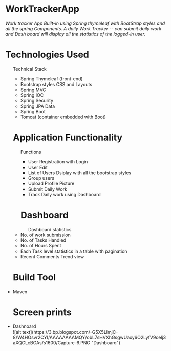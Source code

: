 # WorkTrackerApp
<i>Work tracker App Built-in using Spring thymeleaf with BootStrap styles and all the spring Components. 
A daily Work Tracker -- can submit daily work and Dash board will display all the statistics of the logged-in user.</i>

# Technologies Used
  <ul> Technical Stack <ul>
  <li> Spring Thymeleaf (front-end)</li>
  <li> Bootstrap styles CSS and Layouts</li>
  <li> Spring MVC</li>  
  <li> Spring IOC </li>
  <li> Spring Security</li>
  <li> Spring JPA Data </li>
  <li> Spring Boot </li>
  <li> Tomcat (container embedded with Boot)</li>
  </ul>
  
# Application Functionality
  <ul> Functions <ul>
  <li> User Registration with Login</li>
  <li> User Edit </li>
  <li> List of Users Dsiplay with all the bootstrap styles</li>  
  <li> Group users </li>
  <li> Upload Profile Picture </li>
  <li> Submit Daily Work</li>
  <li> Track Daily work using Dashboard </li>
  </ul>
  
 # Dashboard
   <ul> Dashboard statistics </ul>
   <li> No. of work submission</li>
   <li> No. of Tasks Handled </li>
   <li> No. of Hours Spent </li>
   <li> Each Task level statistics in a table with pagination</li>
   <li> Recent Comments Trend view </li>
   </ul>
  
  # Build Tool
  <li> Maven</li>
  
  # Screen prints 
  <li> Dashnoard</li>
 ![alt text](https://3.bp.blogspot.com/-G5X5LImjC-8/W4HOsvr2CYI/AAAAAAAAMQY/obL7sHVXhGsgwUaxy6O2LyfV9celj3aXQCLcBGAs/s1600/Capture-6.PNG "Dashboard")
  
